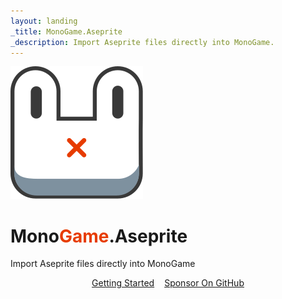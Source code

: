 ```yaml
---
layout: landing
_title: MonoGame.Aseprite
_description: Import Aseprite files directly into MonoGame.
---
```


<div class="container h-100 d-flex flex-column align-items-center justify-content-center">
    <div class="row w-100 justify-content-center">
        <img src="/images/logo.svg" style="max-width: 256px;">
    </div>
    <div class="row text-center">
        <h1>Mono<span style="color: #E73C00;">Game</span>.Aseprite</h1>
        <p class="lead">Import Aseprite files directly into MonoGame</p>
    </div>
    <div class="row" style="align-items: center; display: flex;  gap: 1rem; justify-content: center;flex-direction: row;">
        <a href="/guides/getting-started/installation.html" class="btn btn-success text-center">Getting Started <i class="bi bi-arrow-right"></i> </a>
        <a href="https://github.com/sponsors/AristurtleDev/" class="btn btn-primary">Sponsor On GitHub <i class="bi bi-heart-fill"></i> </a>
    </div>
    <div class="row" style="align-items: center; display: flex; game: 1rem; justify-content: center; flex-direction: row">
    <div>
</div>
